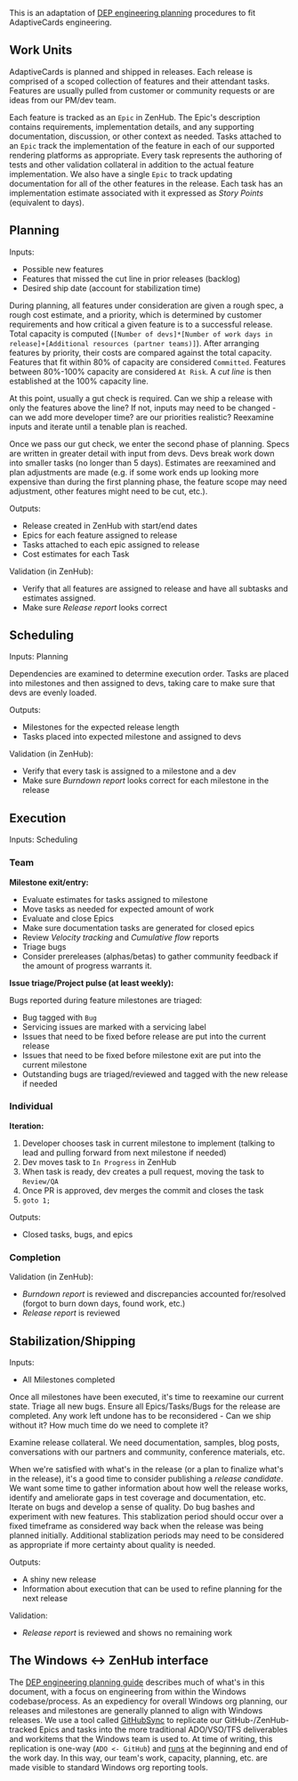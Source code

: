 This is an adaptation of [DEP engineering planning](https://osgwiki.com/wiki/DEP_Engineering_Planning) procedures to fit
AdaptiveCards engineering.

## Work Units

AdaptiveCards is planned and shipped in releases. Each release is comprised of a scoped collection of features and their
attendant tasks. Features are usually pulled from customer or community requests or are ideas from our PM/dev team. 

Each feature is tracked as an `Epic` in ZenHub. The Epic's description contains requirements, implementation details, and
any supporting documentation, discussion, or other context as needed. Tasks attached to an `Epic` track the implementation
of the feature in each of our supported rendering platforms as appropriate. Every task represents the authoring of tests
and other validation collateral in addition to the actual feature implementation. We also have a single `Epic` to track
updating documentation for all of the other features in the release. Each task has an implementation estimate associated
with it expressed as *Story Points* (equivalent to days).

## Planning

Inputs:

* Possible new features
* Features that missed the cut line in prior releases (backlog)
* Desired ship date (account for stabilization time)

During planning, all features under consideration are given a rough spec, a rough cost estimate, and a priority, which
is determined by customer requirements and how critical a given feature is to a successful release. Total capacity is
computed (`[Number of devs]*[Number of work days in release]+[Additional resources (partner teams)]`). After arranging
features by priority, their costs are compared against the total capacity. Features that fit within 80% of capacity are
considered `Committed`. Features between 80%-100% capacity are considered `At Risk`. A *cut line* is then established at
the 100% capacity line.

At this point, usually a gut check is required. Can we ship a release with only the features above the line? If not,
inputs may need to be changed - can we add more developer time? are our priorities realistic? Reexamine inputs and
iterate until a tenable plan is reached.

Once we pass our gut check, we enter the second phase of planning. Specs are written in greater detail with input from
devs. Devs break work down into smaller tasks (no longer than 5 days). Estimates are reexamined and plan adjustments are
made (e.g. if some work ends up looking more expensive than during the first planning phase, the feature scope may need
adjustment, other features might need to be cut, etc.).

Outputs:

* Release created in ZenHub with start/end dates
* Epics for each feature assigned to release
* Tasks attached to each epic assigned to release
* Cost estimates for each Task

Validation (in ZenHub):

* Verify that all features are assigned to release and have all subtasks and estimates assigned.
* Make sure *Release report* looks correct

## Scheduling

Inputs: Planning

Dependencies are examined to determine execution order. Tasks are placed into milestones and then assigned to devs,
taking care to make sure that devs are evenly loaded.

Outputs:

* Milestones for the expected release length
* Tasks placed into expected milestone and assigned to devs

Validation (in ZenHub):

* Verify that every task is assigned to a milestone and a dev
* Make sure *Burndown report* looks correct for each milestone in the release

## Execution

Inputs: Scheduling

### Team
**Milestone exit/entry:**

* Evaluate estimates for tasks assigned to milestone
* Move tasks as needed for expected amount of work
* Evaluate and close Epics
* Make sure documentation tasks are generated for closed epics
* Review *Velocity tracking* and *Cumulative flow* reports
* Triage bugs
* Consider prereleases (alphas/betas) to gather community feedback if the amount of progress warrants it.

**Issue triage/Project pulse (at least weekly):**

Bugs reported during feature milestones are triaged:

* Bug tagged with `Bug`
* Servicing issues are marked with a servicing label
* Issues that need to be fixed before release are put into the current release
* Issues that need to be fixed before milestone exit are put into the current milestone
* Outstanding bugs are triaged/reviewed and tagged with the new release if needed

### Individual
**Iteration:**

1. Developer chooses task in current milestone to implement (talking to lead and pulling forward from next milestone if
   needed)
2. Dev moves task to `In Progress` in ZenHub
3. When task is ready, dev creates a pull request, moving the task to `Review/QA`
4. Once PR is approved, dev merges the commit and closes the task
5. `goto 1;`

Outputs:

* Closed tasks, bugs, and epics

### Completion
Validation (in ZenHub):

* *Burndown report* is reviewed and discrepancies accounted for/resolved (forgot to burn down days, found work, etc.) 
* *Release report* is reviewed

## Stabilization/Shipping

Inputs:

* All Milestones completed

Once all milestones have been executed, it's time to reexamine our current state. Triage all new bugs. Ensure all
Epics/Tasks/Bugs for the release are completed. Any work left undone has to be reconsidered - Can we ship without it?
How much time do we need to complete it? 

Examine release collateral. We need documentation, samples, blog posts, conversations with our partners and community,
conference materials, etc.

When we're satisfied with what's in the release (or a plan to finalize what's in the release), it's a good time to
consider publishing a *release candidate*. We want some time to gather information about how well the release works,
identify and ameliorate gaps in test coverage and documentation, etc. Iterate on bugs and develop a sense of quality. Do
bug bashes and experiment with new features. This stablization period should occur over a fixed timeframe as considered
way back when the release was being planned initially. Additional stablization periods may need to be considered as
appropriate if more certainty about quality is needed.

Outputs:

* A shiny new release
* Information about execution that can be used to refine planning for the next release

Validation:

* *Release report* is reviewed and shows no remaining work

## The Windows <-> ZenHub interface

The [DEP engineering planning guide](https://osgwiki.com/wiki/DEP_Engineering_Planning) describes much of what's in this
document, with a focus on engineering from within the Windows codebase/process. As an expediency for overall Windows org
planning, our releases and milestones are generally planned to align with Windows releases. We use a tool called
[GitHubSync](https://mscodehub.visualstudio.com/_git/GitHubSync) to replicate our GitHub-/ZenHub-tracked Epics and tasks
into the more traditional ADO/VSO/TFS deliverables and workitems that the Windows team is used to. At time of writing,
this replication is one-way (`ADO <- GitHub`) and
[runs](https://microsoft.visualstudio.com/AdaptiveCards/_release?definitionId=10) at the beginning and end of the work
day. In this way, our team's work, capacity, planning, etc. are made visible to standard Windows org reporting tools.
